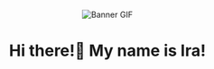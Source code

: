 <br clear="both">

<div align="center">
  <img src="https://www.canva.com/design/DAGROiu7wgU/aXB3o02N8IsYbAiIoZWqlw/watch?utm_content=DAGROiu7wgU&utm_campaign=designshare&utm_medium=link&utm_source=editor" alt="Banner GIF" />
</div>

###

<h1 align="center">Hi there!👋 My name is Ira!</h1>

###

<!--
**Irina-Babenko/Irina-Babenko** is a ✨ _special_ ✨ repository because its `README.md` (this file) appears on your GitHub profile.

Here are some ideas to get you started:

- 🔭 I’m currently working on ...
- 🌱 I’m currently learning ...
- 👯 I’m looking to collaborate on ...
- 🤔 I’m looking for help with ...
- 💬 Ask me about ...
- 📫 How to reach me: ...
- 😄 Pronouns: ...
- ⚡ Fun fact: ...
-->
